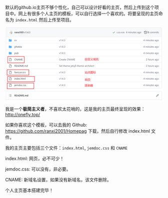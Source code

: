 默认的github.io主页不够个性化，自己可以设计好看的主页，然后上传到这个项目中。网上有很多个人主页的模板，可以自行选择一个喜欢的。将要呈现的主页命名为 `index.html` 然后上传至项目。

![image-readme1](https://github.com/ranxi169/ranxi169.github.io/blob/main/photos/readme1.png)

我是一个**极简主义者**，不喜欢太花哨的，这是我的主页最终呈现的效果：http://onefly.top/

如果你喜欢这个模板，可以去我的 Github: https://github.com/ranxi2001/Homepag 下载，然后自行修改 index.html 文件。

我的主页主要包括三个文件：`index.html`, `jemdoc.css` 和 `CNAME`

index.html: 网页，必不可少！

jemdoc.css: 可以没有，非必要。

CNAME: 新域名设置，如果没有新域名，该文件删除。

个人主页基本搭建完毕！
